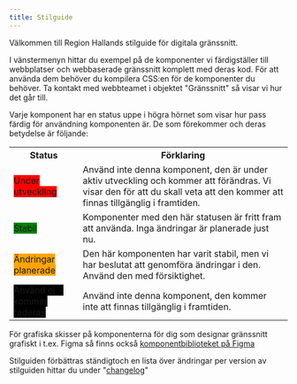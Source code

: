 ```yaml
---
title: Stilguide
---
```


Välkommen till Region Hallands stilguide för digitala gränssnitt.

I vänstermenyn hittar du exempel på de komponenter vi färdigställer till webbplatser och webbaserade gränssnitt komplett med deras kod. För att använda dem behöver du kompilera CSS:en för de komponenter du behöver. Ta kontakt med webbteamet i objektet "Gränssnitt" så visar vi hur det går till.

Varje komponent har en status uppe i högra hörnet som visar hur pass färdig för användning komponenten är. De som förekommer och deras betydelse är följande: 

<table>
    <tr>
        <th>Status</th><th>Förklaring</th>
    </tr>
    <tr>
        <td>
            <label class="Status-label" style="background-color: red; border-color: red;">Under utveckling</label>
        </td>
        <td>Använd inte denna komponent, den är under aktiv utveckling och kommer att förändras. Vi visar den för att du skall veta att den kommer att finnas tillgänglig i framtiden.</td>
    </tr>
    <tr>
        <td>
            <label class="Status-label" style="background-color: green; border-color: green;">Stabil</label>
        </td>
        <td>Komponenter med den här statusen är fritt fram att använda. Inga ändringar är planerade just nu.</td>
    </tr>
    <tr>
        <td>
            <label class="Status-label" style="background-color: orange; border-color: orange;">Ändringar planerade</label>
        </td>
        <td>Den här komponenten har varit stabil, men vi har beslutat att genomföra ändringar i den. Använd den med försiktighet.</td>
    </tr>
    <tr>
        <td>
            <label class="Status-label" style="background-color: black; border-color: black;">Använd ej - kommer raderas</label>
        </td>
        <td>Använd inte denna komponent, den kommer inte att finnas tillgänglig i framtiden.</td>
    </tr>
</table>

För grafiska skisser på komponenterna för dig som designar gränssnitt grafiskt i t.ex. Figma så finns också [komponentbiblioteket på Figma](https://www.figma.com/file/CMYZeVSIh8UkD2VUQvu3hAHb/Komponentbibliotek-2.0?node-id=0%3A1)

Stilguiden förbättras ständigtoch en lista över ändringar per version av stilguiden hittar du under "[changelog](/docs/changelog)"